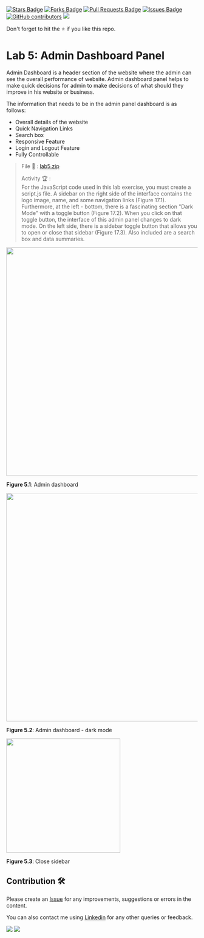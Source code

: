 <a href="https://github.com/drshahizan/learn-php/stargazers"><img src="https://img.shields.io/github/stars/drshahizan/learn-php" alt="Stars Badge"/></a>
<a href="https://github.com/drshahizan/learn-php/network/members"><img src="https://img.shields.io/github/forks/drshahizan/learn-php" alt="Forks Badge"/></a>
<a href="https://github.com/drshahizan/learn-php/pulls"><img src="https://img.shields.io/github/issues-pr/drshahizan/learn-php" alt="Pull Requests Badge"/></a>
<a href="https://github.com/drshahizan/learn-php/issues"><img src="https://img.shields.io/github/issues/drshahizan/learn-php" alt="Issues Badge"/></a>
<a href="https://github.com/drshahizan/learn-php/graphs/contributors"><img alt="GitHub contributors" src="https://img.shields.io/github/contributors/drshahizan/learn-php?color=2b9348"></a>
![](https://visitor-badge.glitch.me/badge?page_id=drshahizan/learn-php)

Don't forget to hit the :star: if you like this repo.

# Lab 5: Admin Dashboard Panel

Admin Dashboard is a header section of the website where the admin can see the overall performance of website. Admin dashboard panel helps to make quick decisions for admin to make decisions of what should they improve in his website or business.

The information that needs to be in the admin panel dashboard is as follows: 
- Overall details of the website
- Quick Navigation Links
- Search box
- Responsive Feature
- Login and Logout Feature
- Fully Controllable

> File 📁 : [lab5.zip](./download/lab5.zip?raw=true)
> 
> Activity 🏆 :<br>
> For the JavaScript code used in this lab exercise, you must create a script.js file. A sidebar on the right side of the interface contains the logo image, name, and some navigation links (Figure 17.1). Furthermore, at the left - bottom, there is a fascinating section "Dark Mode" with a toggle button (Figure 17.2). When you click on that toggle button, the interface of this admin panel changes to dark mode. On the left side, there is a sidebar toggle button that allows you to open or close that sidebar (Figure 17.3). Also included are a search box and data summaries.
> 

<img src="./download/l5int-a.png" width="600" />

**Figure 5.1**: Admin dashboard

<img src="./download/l5int-b.png" width="600" />

**Figure 5.2**: Admin dashboard - dark mode

<img src="./download/l5int-c.png" width="300" />

**Figure 5.3**: Close sidebar


## Contribution 🛠️
Please create an [Issue](https://github.com/drshahizan/learn-php/issues) for any improvements, suggestions or errors in the content.

You can also contact me using [Linkedin](https://www.linkedin.com/in/drshahizan/) for any other queries or feedback.

![](https://komarev.com/ghpvc/?username=drshahizan&label=Views&color=0e75b6&style=flat)
![](https://hit.yhype.me/github/profile?user_id=81284918)

